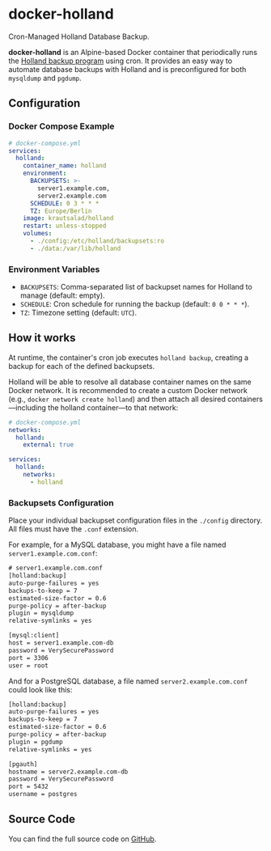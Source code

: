 # docker-holland

Cron-Managed Holland Database Backup.

**docker-holland** is an Alpine-based Docker container that periodically runs the [Holland backup program](https://hollandbackup.org/) using cron. It provides an easy way to automate database backups with Holland and is preconfigured for both `mysqldump` and `pgdump`.

## Configuration

### Docker Compose Example

```yml
# docker-compose.yml
services:
  holland:
    container_name: holland
    environment:
      BACKUPSETS: >-
        server1.example.com,
        server2.example.com
      SCHEDULE: 0 3 * * *
      TZ: Europe/Berlin
    image: krautsalad/holland
    restart: unless-stopped
    volumes:
      - ./config:/etc/holland/backupsets:ro
      - ./data:/var/lib/holland
```

### Environment Variables

- `BACKUPSETS`: Comma-separated list of backupset names for Holland to manage (default: empty).
- `SCHEDULE`: Cron schedule for running the backup (default: `0 0 * * *`).
- `TZ`: Timezone setting (default: `UTC`).

## How it works

At runtime, the container's cron job executes `holland backup`, creating a backup for each of the defined backupsets.

Holland will be able to resolve all database container names on the same Docker network. It is recommended to create a custom Docker network (e.g., `docker network create holland`) and then attach all desired containers—including the holland container—to that network:

```yml
# docker-compose.yml
networks:
  holland:
    external: true

services:
  holland:
    networks:
      - holland
```

### Backupsets Configuration

Place your individual backupset configuration files in the `./config` directory. All files must have the `.conf` extension.

For example, for a MySQL database, you might have a file named `server1.example.com.conf`:

```txt
# server1.example.com.conf
[holland:backup]
auto-purge-failures = yes
backups-to-keep = 7
estimated-size-factor = 0.6
purge-policy = after-backup
plugin = mysqldump
relative-symlinks = yes

[mysql:client]
host = server1.example.com-db
password = VerySecurePassword
port = 3306
user = root
```

And for a PostgreSQL database, a file named `server2.example.com.conf` could look like this:

```txt
[holland:backup]
auto-purge-failures = yes
backups-to-keep = 7
estimated-size-factor = 0.6
purge-policy = after-backup
plugin = pgdump
relative-symlinks = yes

[pgauth]
hostname = server2.example.com-db
password = VerySecurePassword
port = 5432
username = postgres
```

## Source Code

You can find the full source code on [GitHub](https://github.com/krautsalad/docker-holland).
